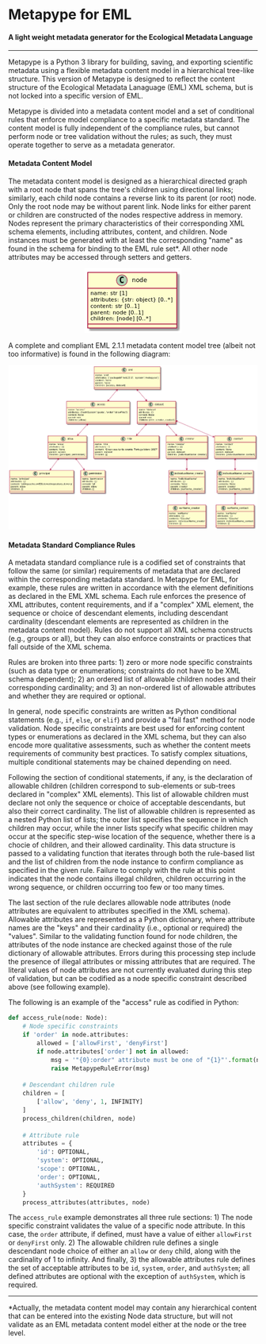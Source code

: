 # Metapype for EML

#### A light weight metadata generator for the Ecological Metadata Language

<hr />

Metapype is a Python 3 library for building, saving, and exporting
scientific metadata using a flexible metadata content model in a
hierarchical tree-like structure. This version of Metapype is designed
to reflect the content structure of the Ecological Metadata Lanaguage
(EML) XML schema, but is not locked into a specific version of EML.

Metapype is divided into a metadata content model and a set of conditional rules
that enforce model compliance to a specific metadata standard. The content model
is fully independent of the compliance rules, but cannot perform node or
tree validation without the rules; as such, they must operate together to serve
as a metadata generator.

#### Metadata Content Model

The metadata content model is designed as a hierarchical directed graph with a
root node that spans the tree's children using directional links; similarly,
each child node contains a reverse link to its parent (or root) node. Only the
root node may be without parent link. Node links for either parent or children
are constructed of the nodes respective address in memory. Nodes represent the
primary characteristics of their corresponding XML schema elements, including
attributes, content, and children. Node instances must be generated with at
least the corresponding "name" as found in the schema for binding to the
EML rule set*. All other node attributes may be accessed through setters and
getters.

<p align="center"><img src="https://raw.githubusercontent.com/PASTAplus/metapype-eml/master/docs/node.png" /></p>

A complete and compliant EML 2.1.1 metadata content model tree (albeit not too
informative) is found in the following diagram:

<p align="center"><img src="https://raw.githubusercontent.com/PASTAplus/metapype-eml/master/docs/eml_model.png"/></p>

#### Metadata Standard Compliance Rules

A metadata standard compliance rule is a codified set of constraints that follow
the same (or similar) requirements of metadata that are declared within the
corresponding metadata standard. In Metapype for EML, for example, these rules
are written in accordance with the element definitions as declared in the EML
XML schema. Each rule enforces the presence of XML attributes, content
requirements, and if a "complex" XML element, the sequence or choice of
descendant elements, including descendant cardinality (descendant elements are
represented as children in the metadata content model). Rules do not support all
XML schema constructs (e.g., groups or all), but they can also enforce
constraints or practices that fall outside of the XML schema.

Rules are broken into three parts: 1) zero or more node specific constraints
(such as data type or enumerations; constraints do not have to be XML schema
dependent); 2) an ordered list of allowable children nodes and their
corresponding cardinality; and 3) an non-ordered list of allowable attributes
and whether they are required or optional.

In general, node specific constraints are written as Python conditional
statements (e.g., `if`, `else`, or `elif`) and provide a "fail fast" method
for node validation. Node specific constraints are best used for enforcing
content types or enumerations as declared in the XML schema, but they can also
encode more qualitative assessments, such as whether the content meets
requirements of community best practices. To satisfy complex situations,
multiple conditional statements may be chained depending on need.

Following the section of conditional statements, if any, is the declaration of
allowable children (children correspond to sub-elements or sub-trees declared in
"complex" XML elements). This list of allowable children must declare not only
the sequence or choice of acceptable descendants, but also their correct
cardinality. The list of allowable children is represented as a nested Python
list of lists; the outer list specifies the sequence in which children may
occur, while the inner lists specify what specific children may occur at the
specific step-wise location of the sequence, whether there is a chocie of
children, and their allowed cardinality. This data structure is passed to a
validating function that iterates through both the rule-based list and the list
of children from the node instance to confirm compliance as specified in the
given rule. Failure to comply with the rule at this point indicates that the 
node contains illegal children, children occurring in the wrong sequence, or 
children occurring too few or too many times.

The last section of the rule declares allowable node attributes (node attributes
are equivalent to attributes specified in the XML schema). Allowable attributes
are represented as a Python dictionary, where attribute names are the "keys" and
their cardinality (i.e., optional or required) the "values". Similar to the
validating function found for node children, the attributes of the node instance
are checked against those of the rule dictionary of allowable attributes. Errors
during this processing step include the presence of illegal attributes or
missing attributes that are required. The literal values of node attributes are 
not currently evaluated during this step of validation, but can be codified as
a node specific constraint described above (see following example).

The following is an example of the "access" rule as codified in Python:

```Python
def access_rule(node: Node):
    # Node specific constraints
    if 'order' in node.attributes:
        allowed = ['allowFirst', 'denyFirst']
        if node.attributes['order'] not in allowed:
            msg = '"{0}:order" attribute must be one of "{1}"'.format(node.name, allowed)
            raise MetapypeRuleError(msg)

    # Descendant children rule
    children = [
        ['allow', 'deny', 1, INFINITY]
    ]
    process_children(children, node)

    # Attribute rule
    attributes = {
        'id': OPTIONAL,
        'system': OPTIONAL,
        'scope': OPTIONAL,
        'order': OPTIONAL,
        'authSystem': REQUIRED
    }
    process_attributes(attributes, node)
```

The `access_rule` example demonstrates all three rule sections: 1) The node
specific constraint validates the value of a specific node attribute. In this
case, the `order` attribute, if defined, must have a value of either
`allowFirst` or `denyFirst` only. 2) The allowable children rule defines a
single descendant node choice of either an `allow` or `deny` child, along with
the cardinality of 1 to infinity. And finally, 3) the allowable attributes rule
defines the set of acceptable attributes to be `id`, `system`, `order`, and
`authSystem`; all defined attributes are optional with the exception of
`authSystem`, which is required.

<hr/>

*Actually, the metadata content model may contain any hierarchical content that
can be entered into the existing Node data structure, but will not validate as
an EML metadata content model either at the node or the tree level.

